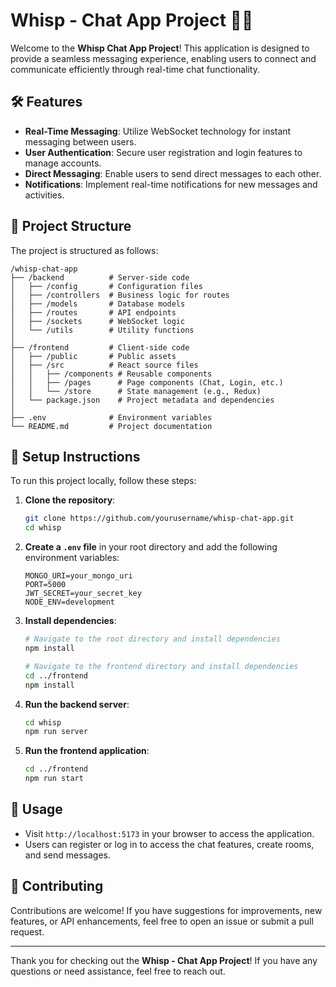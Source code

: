 
# Whisp - Chat App Project 💬✨

Welcome to the **Whisp Chat App Project**! This application is designed to provide a seamless messaging experience, enabling users to connect and communicate efficiently through real-time chat functionality.

## 🛠️ Features

- **Real-Time Messaging**: Utilize WebSocket technology for instant messaging between users.
- **User Authentication**: Secure user registration and login features to manage accounts.
- **Direct Messaging**: Enable users to send direct messages to each other.
- **Notifications**: Implement real-time notifications for new messages and activities.

## 📁 Project Structure

The project is structured as follows:

```
/whisp-chat-app
├── /backend          # Server-side code
│   ├── /config       # Configuration files
│   ├── /controllers  # Business logic for routes
│   ├── /models       # Database models
│   ├── /routes       # API endpoints
│   ├── /sockets      # WebSocket logic
│   └── /utils        # Utility functions
│
├── /frontend         # Client-side code
│   ├── /public       # Public assets
│   ├── /src          # React source files
│   │   ├── /components # Reusable components
│   │   ├── /pages      # Page components (Chat, Login, etc.)
│   │   └── /store      # State management (e.g., Redux)
│   └── package.json    # Project metadata and dependencies
│
├── .env              # Environment variables
└── README.md         # Project documentation
```

## 📁 Setup Instructions

To run this project locally, follow these steps:

1. **Clone the repository**:

   ```bash
   git clone https://github.com/yourusername/whisp-chat-app.git
   cd whisp
   ```

2. **Create a `.env` file** in your root directory and add the following environment variables:

   ```plaintext
   MONGO_URI=your_mongo_uri
   PORT=5000
   JWT_SECRET=your_secret_key
   NODE_ENV=development
   ```

3. **Install dependencies**:

   ```bash
   # Navigate to the root directory and install dependencies
   npm install

   # Navigate to the frontend directory and install dependencies
   cd ../frontend
   npm install
   ```

4. **Run the backend server**:

   ```bash
   cd whisp
   npm run server
   ```

5. **Run the frontend application**:

   ```bash
   cd ../frontend
   npm run start
   ```

## 🚀 Usage

- Visit `http://localhost:5173` in your browser to access the application.
- Users can register or log in to access the chat features, create rooms, and send messages.

## 🤝 Contributing

Contributions are welcome! If you have suggestions for improvements, new features, or API enhancements, feel free to open an issue or submit a pull request.

---

Thank you for checking out the **Whisp - Chat App Project**! If you have any questions or need assistance, feel free to reach out.
